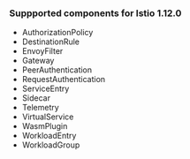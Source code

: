 ### Suppported components for Istio 1.12.0
* AuthorizationPolicy
* DestinationRule
* EnvoyFilter
* Gateway
* PeerAuthentication
* RequestAuthentication
* ServiceEntry
* Sidecar
* Telemetry
* VirtualService
* WasmPlugin
* WorkloadEntry
* WorkloadGroup